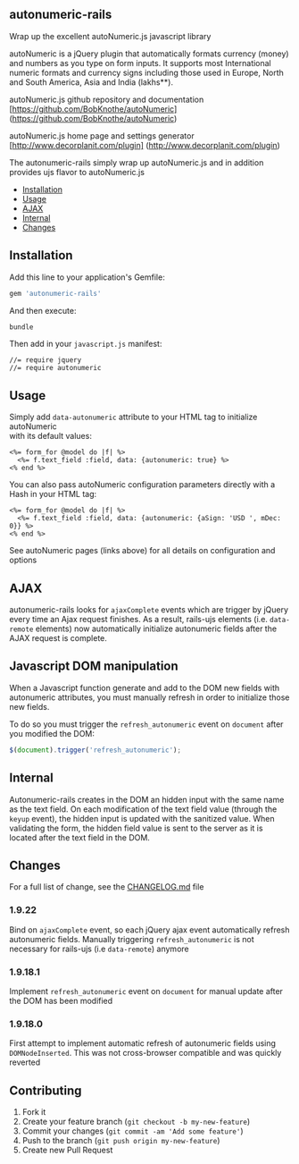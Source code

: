 ## autonumeric-rails

Wrap up the excellent autoNumeric.js javascript library

autoNumeric is a jQuery plugin that automatically formats currency (money) and numbers as you type on form inputs.
It supports most International numeric formats and currency signs including those used in Europe, North and 
South America, Asia and India (lakhs**).

autoNumeric.js github repository and documentation [https://github.com/BobKnothe/autoNumeric] (https://github.com/BobKnothe/autoNumeric)

autoNumeric.js home page and settings generator [http://www.decorplanit.com/plugin] (http://www.decorplanit.com/plugin)

The autonumeric-rails simply wrap up autoNumeric.js and in addition provides ujs flavor to autoNumeric.js

- [Installation](#installation)
- [Usage](#usage)
- [AJAX](#ajax)
- [Internal](#internal)
- [Changes](#changes)

## Installation

Add this line to your application's Gemfile:
``` ruby
gem 'autonumeric-rails'
```
And then execute:
``` bash
bundle
```
Then add in your `javascript.js` manifest:
``` 
//= require jquery
//= require autonumeric
```
## Usage

Simply add `data-autonumeric` attribute to your HTML tag to initialize autoNumeric  
with its default values:
``` erb
<%= form_for @model do |f| %>
  <%= f.text_field :field, data: {autonumeric: true} %>
<% end %>
``` 
You can also pass autoNumeric configuration parameters directly with a Hash in your HTML tag:
``` erb
<%= form_for @model do |f| %>
  <%= f.text_field :field, data: {autonumeric: {aSign: 'USD ', mDec: 0}} %>
<% end %>
``` 
See autoNumeric pages (links above) for all details on configuration and options

## AJAX

autonumeric-rails looks for `ajaxComplete` events which are trigger by jQuery every time an Ajax request finishes.
As a result, rails-ujs elements (i.e. `data-remote` elements) now automatically initialize autonumeric fields after the AJAX request is complete.

## Javascript DOM manipulation

When a Javascript function generate and add to the DOM new fields with autonumeric attributes,
you must manually refresh in order to initialize those new fields.

To do so you must trigger the `refresh_autonumeric` event on `document` after you modified the DOM:
``` javascript
$(document).trigger('refresh_autonumeric');
```
## Internal

Autonumeric-rails creates in the DOM an hidden input with the same name as the text field.
On each modification of the text field value (through the `keyup` event), the hidden input is updated with the sanitized value.
When validating the form, the hidden field value is sent to the server as it is located after the text field in the DOM.

## Changes

For a full list of change, see the [CHANGELOG.md](https://github.com/randoum/autonumeric-rails/blob/master/CHANGELOG.md) file

### 1.9.22
Bind on `ajaxComplete` event, so each jQuery ajax event automatically refresh autonumeric fields. Manually triggering `refresh_autonumeric` is not necessary for rails-ujs (i.e `data-remote`) anymore

### 1.9.18.1
Implement `refresh_autonumeric` event on `document` for manual update after the DOM has been modified

### 1.9.18.0
First attempt to implement automatic refresh of autonumeric fields using `DOMNodeInserted`.
This was not cross-browser compatible and was quickly reverted
    
## Contributing

1. Fork it
2. Create your feature branch (`git checkout -b my-new-feature`)
3. Commit your changes (`git commit -am 'Add some feature'`)
4. Push to the branch (`git push origin my-new-feature`)
5. Create new Pull Request

